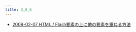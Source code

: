 ```yaml
---
title: 3_0_6
---
```



- [2009-02-07 HTML / Flash要素の上に他の要素を重ねる方法](./../../../../../d/2009/02/07/Firefox_で_Flash_要素の上に他の要素を重ねる方法.md)




